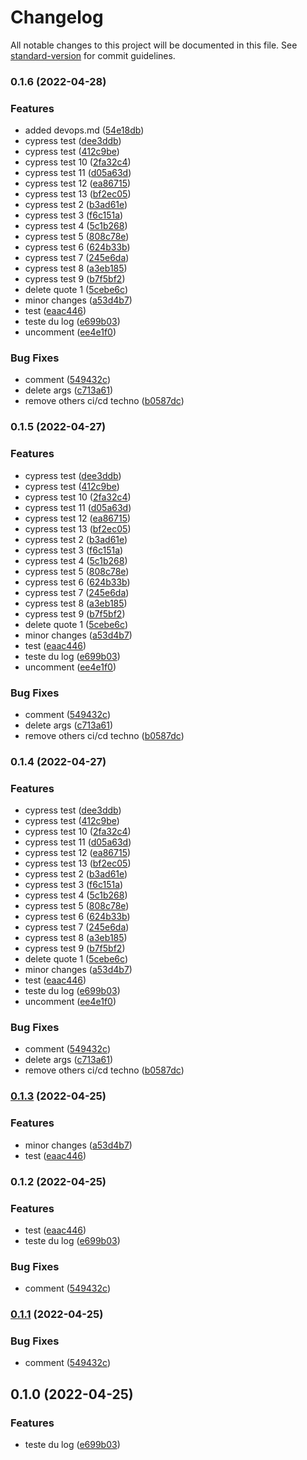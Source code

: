 # Changelog

All notable changes to this project will be documented in this file. See [standard-version](https://github.com/conventional-changelog/standard-version) for commit guidelines.

### 0.1.6 (2022-04-28)


### Features

* added devops.md ([54e18db](https://github.com/WeeSi/nextMusic/commit/54e18db1fbdaf349a2fbd9f111665bdb040fb2a3))
* cypress test ([dee3ddb](https://github.com/WeeSi/nextMusic/commit/dee3ddb37c993a2f29743feb62276bc11837cdda))
* cypress test ([412c9be](https://github.com/WeeSi/nextMusic/commit/412c9bedc4ba6e0a19ca2ff33e83e39700975e4b))
* cypress test 10 ([2fa32c4](https://github.com/WeeSi/nextMusic/commit/2fa32c4bf37e57f76db2cca9cca0ff4961d7e72b))
* cypress test 11 ([d05a63d](https://github.com/WeeSi/nextMusic/commit/d05a63d46132fb714289e0f382a57efc15b81de0))
* cypress test 12 ([ea86715](https://github.com/WeeSi/nextMusic/commit/ea86715b6326776637ea108a2daf86265823ef66))
* cypress test 13 ([bf2ec05](https://github.com/WeeSi/nextMusic/commit/bf2ec05c6d42aa026116bc092148a35e4d3f7934))
* cypress test 2 ([b3ad61e](https://github.com/WeeSi/nextMusic/commit/b3ad61e14404eed74ed20bd9ed6f0510533ef2db))
* cypress test 3 ([f6c151a](https://github.com/WeeSi/nextMusic/commit/f6c151abec0455e2ff8a4b85fd0696a0b7c8b7a9))
* cypress test 4 ([5c1b268](https://github.com/WeeSi/nextMusic/commit/5c1b268018e352cb7d6a16833c4aeb99565911e2))
* cypress test 5 ([808c78e](https://github.com/WeeSi/nextMusic/commit/808c78ea01c16b7a0a8619c5dab67167785f4478))
* cypress test 6 ([624b33b](https://github.com/WeeSi/nextMusic/commit/624b33be3a312de457f0525d6ee3bc0f51cce01f))
* cypress test 7 ([245e6da](https://github.com/WeeSi/nextMusic/commit/245e6dadfe6e7ee7fa80f5b6a8e5759667e0c100))
* cypress test 8 ([a3eb185](https://github.com/WeeSi/nextMusic/commit/a3eb18500027b7ca1a74f047fe98b28785c4d2ea))
* cypress test 9 ([b7f5bf2](https://github.com/WeeSi/nextMusic/commit/b7f5bf2a36de3bfc92971d7c32dcea5c0bb3a709))
* delete quote 1 ([5cebe6c](https://github.com/WeeSi/nextMusic/commit/5cebe6c72819b3b7a30bf77ae420f2bd7abbb59a))
* minor changes ([a53d4b7](https://github.com/WeeSi/nextMusic/commit/a53d4b7539186bc573fd38dbd7dfbd895c29aa3b))
* test ([eaac446](https://github.com/WeeSi/nextMusic/commit/eaac44600ca8d72925241d1bc4702b59850d4fc4))
* teste du log ([e699b03](https://github.com/WeeSi/nextMusic/commit/e699b030a99f1cc782a2c14458abba8b55c927e5))
* uncomment ([ee4e1f0](https://github.com/WeeSi/nextMusic/commit/ee4e1f0ff0f46ed54aa3a9d8b5e48ebdd23a75ae))


### Bug Fixes

* comment ([549432c](https://github.com/WeeSi/nextMusic/commit/549432cb94f91cd679176e2ca3eda0a03837c405))
* delete args ([c713a61](https://github.com/WeeSi/nextMusic/commit/c713a61e9541732ffa1cbb2b1085aecf4808ebaa))
* remove others ci/cd techno ([b0587dc](https://github.com/WeeSi/nextMusic/commit/b0587dca6ef4fc20bb440bd3e95844281ed8e17b))

### 0.1.5 (2022-04-27)


### Features

* cypress test ([dee3ddb](https://github.com/WeeSi/nextMusic/commit/dee3ddb37c993a2f29743feb62276bc11837cdda))
* cypress test ([412c9be](https://github.com/WeeSi/nextMusic/commit/412c9bedc4ba6e0a19ca2ff33e83e39700975e4b))
* cypress test 10 ([2fa32c4](https://github.com/WeeSi/nextMusic/commit/2fa32c4bf37e57f76db2cca9cca0ff4961d7e72b))
* cypress test 11 ([d05a63d](https://github.com/WeeSi/nextMusic/commit/d05a63d46132fb714289e0f382a57efc15b81de0))
* cypress test 12 ([ea86715](https://github.com/WeeSi/nextMusic/commit/ea86715b6326776637ea108a2daf86265823ef66))
* cypress test 13 ([bf2ec05](https://github.com/WeeSi/nextMusic/commit/bf2ec05c6d42aa026116bc092148a35e4d3f7934))
* cypress test 2 ([b3ad61e](https://github.com/WeeSi/nextMusic/commit/b3ad61e14404eed74ed20bd9ed6f0510533ef2db))
* cypress test 3 ([f6c151a](https://github.com/WeeSi/nextMusic/commit/f6c151abec0455e2ff8a4b85fd0696a0b7c8b7a9))
* cypress test 4 ([5c1b268](https://github.com/WeeSi/nextMusic/commit/5c1b268018e352cb7d6a16833c4aeb99565911e2))
* cypress test 5 ([808c78e](https://github.com/WeeSi/nextMusic/commit/808c78ea01c16b7a0a8619c5dab67167785f4478))
* cypress test 6 ([624b33b](https://github.com/WeeSi/nextMusic/commit/624b33be3a312de457f0525d6ee3bc0f51cce01f))
* cypress test 7 ([245e6da](https://github.com/WeeSi/nextMusic/commit/245e6dadfe6e7ee7fa80f5b6a8e5759667e0c100))
* cypress test 8 ([a3eb185](https://github.com/WeeSi/nextMusic/commit/a3eb18500027b7ca1a74f047fe98b28785c4d2ea))
* cypress test 9 ([b7f5bf2](https://github.com/WeeSi/nextMusic/commit/b7f5bf2a36de3bfc92971d7c32dcea5c0bb3a709))
* delete quote 1 ([5cebe6c](https://github.com/WeeSi/nextMusic/commit/5cebe6c72819b3b7a30bf77ae420f2bd7abbb59a))
* minor changes ([a53d4b7](https://github.com/WeeSi/nextMusic/commit/a53d4b7539186bc573fd38dbd7dfbd895c29aa3b))
* test ([eaac446](https://github.com/WeeSi/nextMusic/commit/eaac44600ca8d72925241d1bc4702b59850d4fc4))
* teste du log ([e699b03](https://github.com/WeeSi/nextMusic/commit/e699b030a99f1cc782a2c14458abba8b55c927e5))
* uncomment ([ee4e1f0](https://github.com/WeeSi/nextMusic/commit/ee4e1f0ff0f46ed54aa3a9d8b5e48ebdd23a75ae))


### Bug Fixes

* comment ([549432c](https://github.com/WeeSi/nextMusic/commit/549432cb94f91cd679176e2ca3eda0a03837c405))
* delete args ([c713a61](https://github.com/WeeSi/nextMusic/commit/c713a61e9541732ffa1cbb2b1085aecf4808ebaa))
* remove others ci/cd techno ([b0587dc](https://github.com/WeeSi/nextMusic/commit/b0587dca6ef4fc20bb440bd3e95844281ed8e17b))

### 0.1.4 (2022-04-27)


### Features

* cypress test ([dee3ddb](https://github.com/WeeSi/nextMusic/commit/dee3ddb37c993a2f29743feb62276bc11837cdda))
* cypress test ([412c9be](https://github.com/WeeSi/nextMusic/commit/412c9bedc4ba6e0a19ca2ff33e83e39700975e4b))
* cypress test 10 ([2fa32c4](https://github.com/WeeSi/nextMusic/commit/2fa32c4bf37e57f76db2cca9cca0ff4961d7e72b))
* cypress test 11 ([d05a63d](https://github.com/WeeSi/nextMusic/commit/d05a63d46132fb714289e0f382a57efc15b81de0))
* cypress test 12 ([ea86715](https://github.com/WeeSi/nextMusic/commit/ea86715b6326776637ea108a2daf86265823ef66))
* cypress test 13 ([bf2ec05](https://github.com/WeeSi/nextMusic/commit/bf2ec05c6d42aa026116bc092148a35e4d3f7934))
* cypress test 2 ([b3ad61e](https://github.com/WeeSi/nextMusic/commit/b3ad61e14404eed74ed20bd9ed6f0510533ef2db))
* cypress test 3 ([f6c151a](https://github.com/WeeSi/nextMusic/commit/f6c151abec0455e2ff8a4b85fd0696a0b7c8b7a9))
* cypress test 4 ([5c1b268](https://github.com/WeeSi/nextMusic/commit/5c1b268018e352cb7d6a16833c4aeb99565911e2))
* cypress test 5 ([808c78e](https://github.com/WeeSi/nextMusic/commit/808c78ea01c16b7a0a8619c5dab67167785f4478))
* cypress test 6 ([624b33b](https://github.com/WeeSi/nextMusic/commit/624b33be3a312de457f0525d6ee3bc0f51cce01f))
* cypress test 7 ([245e6da](https://github.com/WeeSi/nextMusic/commit/245e6dadfe6e7ee7fa80f5b6a8e5759667e0c100))
* cypress test 8 ([a3eb185](https://github.com/WeeSi/nextMusic/commit/a3eb18500027b7ca1a74f047fe98b28785c4d2ea))
* cypress test 9 ([b7f5bf2](https://github.com/WeeSi/nextMusic/commit/b7f5bf2a36de3bfc92971d7c32dcea5c0bb3a709))
* delete quote 1 ([5cebe6c](https://github.com/WeeSi/nextMusic/commit/5cebe6c72819b3b7a30bf77ae420f2bd7abbb59a))
* minor changes ([a53d4b7](https://github.com/WeeSi/nextMusic/commit/a53d4b7539186bc573fd38dbd7dfbd895c29aa3b))
* test ([eaac446](https://github.com/WeeSi/nextMusic/commit/eaac44600ca8d72925241d1bc4702b59850d4fc4))
* teste du log ([e699b03](https://github.com/WeeSi/nextMusic/commit/e699b030a99f1cc782a2c14458abba8b55c927e5))
* uncomment ([ee4e1f0](https://github.com/WeeSi/nextMusic/commit/ee4e1f0ff0f46ed54aa3a9d8b5e48ebdd23a75ae))


### Bug Fixes

* comment ([549432c](https://github.com/WeeSi/nextMusic/commit/549432cb94f91cd679176e2ca3eda0a03837c405))
* delete args ([c713a61](https://github.com/WeeSi/nextMusic/commit/c713a61e9541732ffa1cbb2b1085aecf4808ebaa))
* remove others ci/cd techno ([b0587dc](https://github.com/WeeSi/nextMusic/commit/b0587dca6ef4fc20bb440bd3e95844281ed8e17b))

### [0.1.3](https://github.com/Bro7Alexis/nextMusic/compare/v0.1.1...v0.1.3) (2022-04-25)


### Features

* minor changes ([a53d4b7](https://github.com/Bro7Alexis/nextMusic/commit/a53d4b7539186bc573fd38dbd7dfbd895c29aa3b))
* test ([eaac446](https://github.com/Bro7Alexis/nextMusic/commit/eaac44600ca8d72925241d1bc4702b59850d4fc4))

### 0.1.2 (2022-04-25)


### Features

* test ([eaac446](https://github.com/Bro7Alexis/nextMusic/commit/eaac44600ca8d72925241d1bc4702b59850d4fc4))
* teste du log ([e699b03](https://github.com/Bro7Alexis/nextMusic/commit/e699b030a99f1cc782a2c14458abba8b55c927e5))


### Bug Fixes

* comment ([549432c](https://github.com/Bro7Alexis/nextMusic/commit/549432cb94f91cd679176e2ca3eda0a03837c405))

### [0.1.1](https://github.com/Bro7Alexis/nextMusic/compare/v0.1.0...v0.1.1) (2022-04-25)


### Bug Fixes

* comment ([549432c](https://github.com/Bro7Alexis/nextMusic/commit/549432cb94f91cd679176e2ca3eda0a03837c405))

## 0.1.0 (2022-04-25)


### Features

* teste du log ([e699b03](https://github.com/Bro7Alexis/nextMusic/commit/e699b030a99f1cc782a2c14458abba8b55c927e5))

